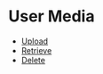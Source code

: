   # User Media
  
  - [Upload](usermedia/upload.md)
  - [Retrieve](usermedia/retrieve.md)
  - [Delete](usermedia/delete.md)